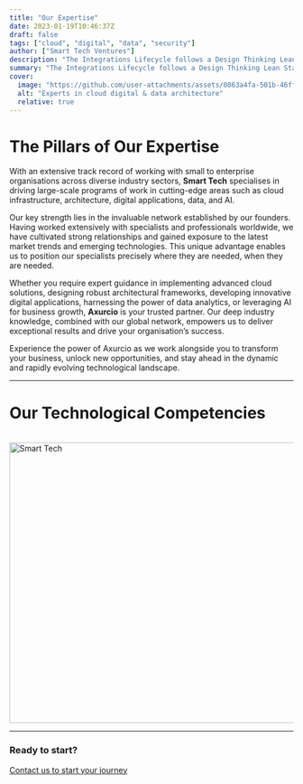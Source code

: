 ```yaml
---
title: "Our Expertise"
date: 2023-01-19T10:46:37Z
draft: false
tags: ["cloud", "digital", "data", "security"]
author: ["Smart Tech Ventures"]
description: "The Integrations Lifecycle follows a Design Thinking Lean Startup Agile approach."
summary: "The Integrations Lifecycle follows a Design Thinking Lean Startup Agile approach."
cover:
  image: "https://github.com/user-attachments/assets/0863a4fa-501b-46ff-8433-e7ee246ded48"
  alt: "Experts in cloud digital & data architecture"
  relative: true
---
```


# The Pillars of Our Expertise

With an extensive track record of working with small to enterprise organisations across diverse industry sectors, **Smart Tech** specialises in driving large-scale programs of work in cutting-edge areas such as cloud infrastructure, architecture, digital applications, data, and AI.

Our key strength lies in the invaluable network established by our founders. Having worked extensively with specialists and professionals worldwide, we have cultivated strong relationships and gained exposure to the latest market trends and emerging technologies. This unique advantage enables us to position our specialists precisely where they are needed, when they are needed.

Whether you require expert guidance in implementing advanced cloud solutions, designing robust architectural frameworks, developing innovative digital applications, harnessing the power of data analytics, or leveraging AI for business growth, **Axurcio** is your trusted partner. Our deep industry knowledge, combined with our global network, empowers us to deliver exceptional results and drive your organisation’s success.

Experience the power of Axurcio as we work alongside you to transform your business, unlock new opportunities, and stay ahead in the dynamic and rapidly evolving technological landscape.

---

# Our Technological Competencies

<br />
<img width="878" height="497" alt="Smart Tech" src="https://github.com/user-attachments/assets/0863a4fa-501b-46ff-8433-e7ee246ded48" />
<br />
<hr />

### Ready to start?

[Contact us to start your journey](https://smarttechventures.au/contact/)
